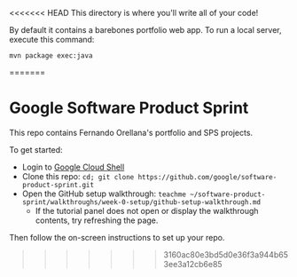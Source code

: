 <<<<<<< HEAD
This directory is where you'll write all of your code!

By default it contains a barebones portfolio web app. To run a local server,
execute this command:

```
mvn package exec:java
```
=======
# Google Software Product Sprint

This repo contains Fernando Orellana's portfolio and SPS projects. 

To get started:

- Login to [Google Cloud Shell](https://ssh.cloud.google.com/cloudshell/editor)
- Clone this repo: `cd; git clone https://github.com/google/software-product-sprint.git`
- Open the GitHub setup walkthrough: `teachme ~/software-product-sprint/walkthroughs/week-0-setup/github-setup-walkthrough.md`
  - If the tutorial panel does not open or display the walkthrough contents, try refreshing the page.

Then follow the on-screen instructions to set up your repo.
>>>>>>> 3160ac80e3bd5d0e36f3a944b653ee3a12cb6e85
